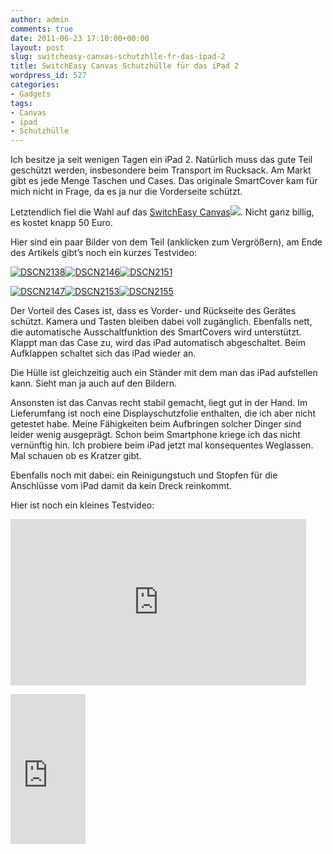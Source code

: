 ```yaml
---
author: admin
comments: true
date: 2011-06-23 17:10:00+00:00
layout: post
slug: switcheasy-canvas-schutzhlle-fr-das-ipad-2
title: SwitchEasy Canvas Schutzhülle für das iPad 2
wordpress_id: 527
categories:
- Gadgets
tags:
- Canvas
- ipad
- Schutzhülle
---
```


Ich besitze ja seit wenigen Tagen ein iPad 2. Natürlich muss das gute Teil geschützt werden, insbesondere beim Transport im Rucksack. Am Markt gibt es jede Menge Taschen und Cases. Das originale SmartCover kam für mich nicht in Frage, da es ja nur die Vorderseite schützt.

Letztendlich fiel die Wahl auf das [SwitchEasy Canvas](http://www.amazon.de/gp/product/B004VS325W/ref=as_li_ss_tl?ie=UTF8&tag=ekiwide0b-21&linkCode=as2&camp=1638&creative=19454&creativeASIN=B004VS325W)![](http://www.assoc-amazon.de/e/ir?t=&l=as2&o=3&a=B004VS325W). Nicht ganz billig, es kostet knapp 50 Euro.

Hier sind ein paar Bilder von dem Teil (anklicken zum Vergrößern), am Ende des Artikels gibt’s noch ein kurzes Testvideo:

[![DSCN2138](https://andydunkel.net/assets/uploads/2011/06/DSCN2138_thumb.jpg)](https://andydunkel.net/assets/uploads/2011/06/DSCN2138.jpg)[![DSCN2146](https://andydunkel.net/assets/uploads/2011/06/DSCN2146_thumb.jpg)](https://andydunkel.net/assets/uploads/2011/06/DSCN2146.jpg)[![DSCN2151](https://andydunkel.net/assets/uploads/2011/06/DSCN2151_thumb.jpg)](https://andydunkel.net/assets/uploads/2011/06/DSCN2151.jpg)

<!-- more -->

[![DSCN2147](https://andydunkel.net/assets/uploads/2011/06/DSCN2147_thumb.jpg)](https://andydunkel.net/assets/uploads/2011/06/DSCN2147.jpg)[![DSCN2153](https://andydunkel.net/assets/uploads/2011/06/DSCN2153_thumb.jpg)](https://andydunkel.net/assets/uploads/2011/06/DSCN2153.jpg)[![DSCN2155](https://andydunkel.net/assets/uploads/2011/06/DSCN2155_thumb.jpg)](https://andydunkel.net/assets/uploads/2011/06/DSCN2155.jpg)

Der Vorteil des Cases ist, dass es Vorder- und Rückseite des Gerätes schützt. Kamera und Tasten bleiben dabei voll zugänglich. Ebenfalls nett, die automatische Ausschaltfunktion des SmartCovers wird unterstützt. Klappt man das Case zu, wird das iPad automatisch abgeschaltet. Beim Aufklappen schaltet sich das iPad wieder an.

Die Hülle ist gleichzeitig auch ein Ständer mit dem man das iPad aufstellen kann. Sieht man ja auch auf den Bildern. 

Ansonsten ist das Canvas recht stabil gemacht, liegt gut in der Hand. Im Lieferumfang ist noch eine Displayschutzfolie enthalten, die ich aber nicht getestet habe. Meine Fähigkeiten beim Aufbringen solcher Dinger sind leider wenig ausgeprägt. Schon beim Smartphone kriege ich das nicht vernünftig hin. Ich probiere beim iPad jetzt mal konsequentes Weglassen. Mal schauen ob es Kratzer gibt.

Ebenfalls noch mit dabei: ein Reinigungstuch und Stopfen für die Anschlüsse vom iPad damit da kein Dreck reinkommt.

Hier ist noch ein kleines Testvideo:

<div style="padding-bottom: 0px; margin: 0px; padding-left: 0px; padding-right: 0px; display: inline; float: none; padding-top: 0px" id="scid:5737277B-5D6D-4f48-ABFC-DD9C333F4C5D:e01feef0-5d20-4fd8-83a7-7c1dee875222" class="wlWriterEditableSmartContent"><div><object width="473" height="266"><param name="movie" value="http://www.youtube.com/v/ql1muWDwPI4?hl=en&amp;hd=1"></param><embed src="http://www.youtube.com/v/ql1muWDwPI4?hl=en&amp;hd=1" type="application/x-shockwave-flash" width="473" height="266"></embed></object></div></div></p> <p><iframe style="width: 120px; height: 240px" marginheight="0" src="http://rcm-de.amazon.de/e/cm?lt1=_blank&amp;bc1=000000&amp;IS2=1&amp;bg1=FFFFFF&amp;fc1=000000&amp;lc1=0000FF&amp;t=ekiwide0b-21&amp;o=3&amp;p=8&amp;l=as4&amp;m=amazon&amp;f=ifr&amp;ref=ss_til&amp;asins=B004VS325W" frameborder="0" marginwidth="0" scrolling="no"></iframe></p>
